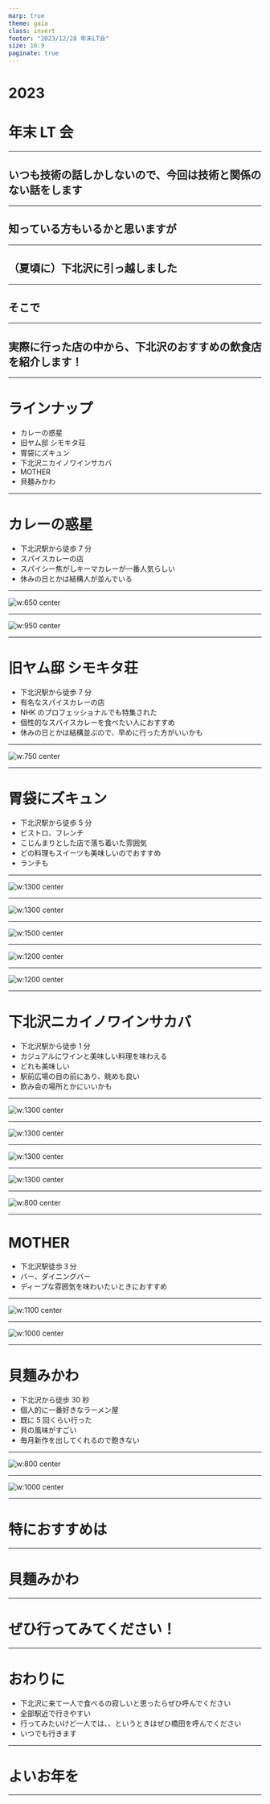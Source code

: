 ```yaml
---
marp: true
theme: gaia
class: invert
footer: "2023/12/28 年末LT会"
size: 16:9
paginate: true
---
```


<!--
_class:
    - lead
    - invert
_footer: ""
_paginate: false
-->

# 2023

# 年末 LT 会

---

<!--
_class:
    - lead
    - invert
_footer: ""
_paginate: false
-->

## いつも技術の話しかしないので、今回は技術と関係のない話をします

---

<!--
_class:
    - lead
    - invert
_footer: ""
_paginate: false
-->

## 知っている方もいるかと思いますが

---

<!--
_class:
    - lead
    - invert
_footer: ""
_paginate: false
-->

## （夏頃に）下北沢に引っ越しました

---

<!--
_class:
    - lead
    - invert
_footer: ""
_paginate: false
-->

## そこで

---

<!--
_class:
    - lead
    - invert
_footer: ""
_paginate: false
-->

## 実際に行った店の中から、下北沢のおすすめの飲食店を紹介します！

---

# ラインナップ

- カレーの惑星
- 旧ヤム邸 シモキタ荘
- 胃袋にズキュン
- 下北沢ニカイノワインサカバ
- MOTHER
- 貝麺みかわ

---

# カレーの惑星

- 下北沢駅から徒歩 7 分
- スパイスカレーの店
- スパイシー焦がしキーマカレーが一番人気らしい
- 休みの日とかは結構人が並んでいる

---

<!--
_class:
    - lead
    - invert
_footer: ""
_paginate: false
-->

![w:650 center](19.jpg)

---

<!--
_class:
    - lead
    - invert
_footer: ""
_paginate: false
-->

![w:950 center](1.jpg)

---

# 旧ヤム邸 シモキタ荘

- 下北沢駅から徒歩 7 分
- 有名なスパイスカレーの店
- NHK のプロフェッショナルでも特集された
- 個性的なスパイスカレーを食べたい人におすすめ
- 休みの日とかは結構並ぶので、早めに行った方がいいかも

---

<!--
_class:
    - lead
    - invert
_footer: ""
_paginate: false
-->

![w:750 center](2.jpg)

---

# 胃袋にズキュン

- 下北沢駅から徒歩 5 分
- ビストロ、フレンチ
- こじんまりとした店で落ち着いた雰囲気
- どの料理もスイーツも美味しいのでおすすめ
- ランチも

---

<!--
_class:
    - lead
    - invert
_footer: ""
_paginate: false
-->

![w:1300 center](3.jpg)

---

<!--
_class:
    - lead
    - invert
_footer: ""
_paginate: false
-->

![w:1300 center](4.jpg)

---

<!--
_class:
    - lead
    - invert
_footer: ""
_paginate: false
-->

![w:1500 center](5.jpg)

---

<!--
_class:
    - lead
    - invert
_footer: ""
_paginate: false
-->

![w:1200 center](6.jpg)

---

<!--
_class:
    - lead
    - invert
_footer: ""
_paginate: false
-->

![w:1200 center](7.jpg)

---

# 下北沢ニカイノワインサカバ

- 下北沢駅から徒歩 1 分
- カジュアルにワインと美味しい料理を味わえる
- どれも美味しい
- 駅前広場の目の前にあり、眺めも良い
- 飲み会の場所とかにいいかも

---

<!--
_class:
    - lead
    - invert
_footer: ""
_paginate: false
-->

![w:1300 center](8.jpg)

---

<!--
_class:
    - lead
    - invert
_footer: ""
_paginate: false
-->

![w:1300 center](9.jpg)

---

<!--
_class:
    - lead
    - invert
_footer: ""
_paginate: false
-->

![w:1300 center](10.jpg)

---

<!--
_class:
    - lead
    - invert
_footer: ""
_paginate: false
-->

![w:1300 center](11.jpg)

---

<!--
_class:
    - lead
    - invert
_footer: ""
_paginate: false
-->

![w:800 center](12.jpg)

---

# MOTHER

- 下北沢駅徒歩３分
- バー、ダイニングバー
- ディープな雰囲気を味わいたいときにおすすめ

---

<!--
_class:
    - lead
    - invert
_footer: ""
_paginate: false
-->

![w:1100 center](13.jpg)

---

<!--
_class:
    - lead
    - invert
_footer: ""
_paginate: false
-->

![w:1000 center](15.jpg)

---

# 貝麺みかわ

- 下北沢から徒歩 30 秒
- 個人的に一番好きなラーメン屋
- 既に 5 回くらい行った
- 貝の風味がすごい
- 毎月新作を出してくれるので飽きない

---

<!--
_class:
    - lead
    - invert
_footer: ""
_paginate: false
-->

![w:800 center](17.jpg)

---

<!--
_class:
    - lead
    - invert
_footer: ""
_paginate: false
-->

![w:1000 center](18.jpg)

---

<!--
_class:
    - lead
    - invert
_footer: ""
_paginate: false
-->

# 特におすすめは

---

<!--
_class:
    - lead
    - invert
_footer: ""
_paginate: false
-->

# 貝麺みかわ

---

<!--
_class:
    - lead
    - invert
_footer: ""
_paginate: false
-->

# ぜひ行ってみてください！

---

# おわりに

- 下北沢に来て一人で食べるの寂しいと思ったらぜひ呼んでください
- 全部駅近で行きやすい
- 行ってみたいけど一人では、、というときはぜひ橋田を呼んでください
- いつでも行きます

---

<!--
_class:
    - lead
    - invert
_footer: ""
_paginate: false
-->

# よいお年を

---

<!--
backgroundColor: black
paginate: false
footer: ""
-->
